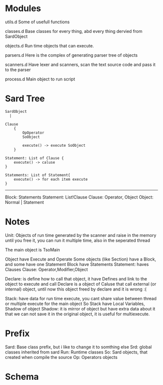 Modules
=======
  utils.d 
	Some of usefull functions
  
  classes.d
	Base classes for every thing, abd every thing dervied from SardObject
	
  objects.d
	Run time objects that can execute.
	
  parsers.d
	Here is the complex of generating parser tree of objects
	
  scanners.d
	Have lexer and scanners, scan the text source code and pass it to the parser
	
  process.d
    Main object to run script    
	    

Sard Tree
======

	SardObject
	  |
	  
	Clause 
		{
		    OpOperator
			SoObject	
			
			execute() -> execute SoObject 
		}	 
	  	  
	Statement: List of Clause {
		execute() -> caluse		
	}
	  
	Statements: List of Statement{
		execute() -> for each item execute
	}


------------------------

Block: Statements
	Statement: List!Clause
		Clause: Operator, Object
		  Object: Normal | Statement
		
		
Notes
=====

Unit: Objects of run time generated by the scanner and raise in the memory until you free it,
you can run it multiple time, also in the seperated thread

The main object is TsoMain

Object have Execute and Operate
Some objects (like Section) have a Block, and some have one Statement
Block have Statements
Statement: haves Clauses
  Clause: Operator,Modifier,Object

Declare: is define how to call that object, it have Defines and link to the object to execute and call
  Declare is a object of Caluse that call external (or internal) object, until now this object freed by declare and it is wrong :(

Stack: have data for run time execute, you cant share value between thread or multiple execute for the main object
So Stack have Local Variables, Shadow of object
Shadow: it is mirror of object but have extra data about it that we can not save it in the original object,
it is useful for multiexecute.

Prefix
======
Sard: Base class prefix, but i like to change it to somthing else
Srd: global classes inherited from sard
Run: Runtime classes
So: Sard objects, that created when compile the source
Op: Operators objects



Schema
======

  